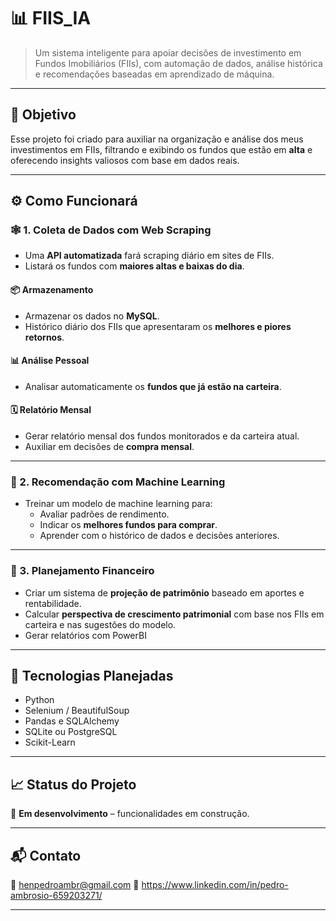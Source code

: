 # 📊 FIIS_IA

> Um sistema inteligente para apoiar decisões de investimento em Fundos Imobiliários (FIIs), com automação de dados, análise histórica e recomendações baseadas em aprendizado de máquina.

---

## 🧠 Objetivo

Esse projeto foi criado para auxiliar na organização e análise dos meus investimentos em FIIs, filtrando e exibindo os fundos que estão em **alta** e oferecendo insights valiosos com base em dados reais.

---

## ⚙️ Como Funcionará

### 🕸️ 1. Coleta de Dados com Web Scraping

- Uma **API automatizada** fará scraping diário em sites de FIIs.
- Listará os fundos com **maiores altas e baixas do dia**.

#### 📦 Armazenamento
- Armazenar os dados no **MySQL**.
- Histórico diário dos FIIs que apresentaram os **melhores e piores retornos**.

#### 📊 Análise Pessoal
- Analisar automaticamente os **fundos que já estão na carteira**.


#### 🗓️ Relatório Mensal
- Gerar relatório mensal dos fundos monitorados e da carteira atual.
- Auxiliar em decisões de **compra mensal**.

---

### 🤖 2. Recomendação com Machine Learning

- Treinar um modelo de machine learning para:
  - Avaliar padrões de rendimento.
  - Indicar os **melhores fundos para comprar**.
  - Aprender com o histórico de dados e decisões anteriores.

---

### 💸 3. Planejamento Financeiro

- Criar um sistema de **projeção de patrimônio** baseado em aportes e rentabilidade.
- Calcular **perspectiva de crescimento patrimonial** com base nos FIIs em carteira e nas sugestões do modelo.
- Gerar relatórios com PowerBI

---

## 🔧 Tecnologias Planejadas

- Python
- Selenium / BeautifulSoup
- Pandas e SQLAlchemy
- SQLite ou PostgreSQL
- Scikit-Learn

---

## 📈 Status do Projeto

🚧 **Em desenvolvimento** – funcionalidades em construção.

---

## 📬 Contato
 
📧 henpedroambr@gmail.com
🔗 https://www.linkedin.com/in/pedro-ambrosio-659203271/  

---

